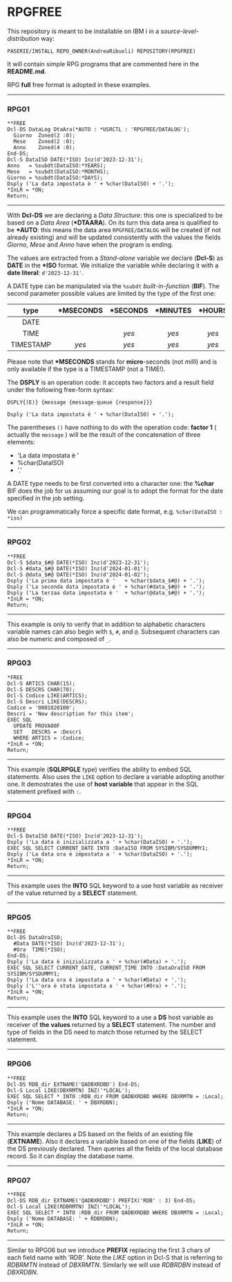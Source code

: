 # RPGFREE

This repository is meant to be installable on IBM i in a *source\-level\-distribution* way:

`PASERIE/INSTALL REPO_OWNER(AndreaRibuoli) REPOSITORY(RPGFREE)`

It will contain simple RPG programs that are commented here in the **README.md**.

RPG **full** free format is adopted in these examples.


---
### RPG01

``` RPG
**FREE
Dcl-DS DataLog DtaAra(*AUTO : *USRCTL : 'RPGFREE/DATALOG');
  Giorno  Zoned(2 :0);
  Mese    Zoned(2 :0);
  Anno    Zoned(4 :0);
End-DS;
Dcl-S DataISO DATE(*ISO) Inz(d'2023-12-31');
Anno   = %subdt(DataISO:*YEARS);
Mese   = %subdt(DataISO:*MONTHS);
Giorno = %subdt(DataISO:*DAYS);
Dsply ('La data impostata è ' + %char(DataISO) + '.');
*InLR = *ON;
Return;
```

---

With **Dcl\-DS** we are declaring a *Data Structure*: this one is specialized to be based on a *Data Area* (**\*DTAARA**). On its turn this data area is qualified to be **\*AUTO**: this means the data area `RPGFREE/DATALOG` will be created (if not already existing) and will be updated consistently with the values the fields *Giorno*, *Mese* and *Anno* have when the program is ending.

The values are extracted from a *Stand\-alone* variable we declare (**Dcl\-S**) as **DATE** in the **\*ISO** format. We initialize the variable while declaring it with a **date literal**: `d'2023-12-31'`.

A DATE type can be manipulated via the `%subdt` *built\-in\-function* (**BIF**). The second parameter possible values are limited by the type of the first one:

| type      | \*MSECONDS | \*SECONDS | \*MINUTES | \*HOURS | \*DAYS | \*MONTHS | \*YEARS |
|:---------:|:----------:|:---------:|:---------:|:-------:|:------:|:--------:|:-------:|
| DATE      |            |           |           |         | *yes*  |   *yes*  |  *yes*  | 
| TIME      |            |    *yes*  |    *yes*  |  *yes*  |        |          |         |
| TIMESTAMP |     *yes*  |    *yes*  |    *yes*  |  *yes*  | *yes*  |   *yes*  |  *yes*  |

Please note that **\*MSECONDS** stands for **micro**\-seconds (not *milli*) and is only available if the type is a TIMESTAMP (not a TIME!).

The **DSPLY** is an operation code: it accepts two factors and a result field under the following free-form syntax:

```
DSPLY{(E)} {message {message-queue {response}}}
```

`Dsply ('La data impostata è ' + %char(DataISO) + '.');`

The parentheses `()` have nothing to do with the operation code: **factor 1** ( actually the `message` ) will be the result of the concatenation of three elements:

*   'La data impostata è '
*   %char(DataISO) 
*   '.'

A DATE type needs to be first converted into a character one: the **%char** BIF does the job for us assuming our goal is to adopt the format for the date specified in the  job setting. 

We can programmatically force a specific date format, e.g. `%char(DataISO : *iso)`

 
---
### RPG02

``` RPG
**FREE
Dcl-S $data_$#@ DATE(*ISO) Inz(d'2023-12-31');
Dcl-S #data_$#@ DATE(*ISO) Inz(d'2024-01-01');
Dcl-S @data_$#@ DATE(*ISO) Inz(d'2024-01-02');
Dsply ('La prima data impostata è '   + %char($data_$#@) + '.');
Dsply ('La seconda data impostata è ' + %char(#data_$#@) + '.');
Dsply ('La terzaa data impostata è '  + %char(@data_$#@) + '.');
*InLR = *ON;
Return;
```

---

This example is only to verify that in addition to alphabetic characters
variable names can also begin with `$`, `#`, and `@`.
Subsequent characters can also be numeric and composed of `_`.



---
### RPG03

``` RPG
*FREE
Dcl-S ARTICS CHAR(15);
Dcl-S DESCRS CHAR(70);
Dcl-S Codice LIKE(ARTICS);
Dcl-S Descri LIKE(DESCRS);
Codice = '0001020100';
Descri = 'New description for this item';
EXEC SQL
  UPDATE PROVA00F
  SET   DESCRS = :Descri
  WHERE ARTICS = :Codice;
*InLR = *ON;
Return;
```

---

This example (**SQLRPGLE** type) verifies the ability to embed SQL statements.
Also uses the `LIKE` option to declare a variable adopting another one.
It demostrates the use of **host variable** that appear in the SQL statement
prefixed with `:`.


---
### RPG04

``` RPG
**FREE
Dcl-S DataISO DATE(*ISO) Inz(d'2023-12-31');
Dsply ('La data è inizializzata a ' + %char(DataISO) + '.');
EXEC SQL SELECT CURRENT_DATE INTO :DataISO FROM SYSIBM/SYSDUMMY1;
Dsply ('La data ora è impostata a ' + %char(DataISO) + '.');
*InLR = *ON;
Return;
```

---
 
This example uses the **INTO** SQL keyword to a use host variable as receiver 
of the value returned by a **SELECT** statement.


---
### RPG05

``` RPG
**FREE
Dcl-DS DataOraISO;
  #Data DATE(*ISO) Inz(d'2023-12-31');
  #Ora  TIME(*ISO);
End-DS;
Dsply ('La data è inizializzata a ' + %char(#Data) + '.');
EXEC SQL SELECT CURRENT_DATE, CURRENT_TIME INTO :DataOraISO FROM SYSIBM/SYSDUMMY1;
Dsply ('La data ora è impostata a ' + %char(#Data) + '.');
Dsply ('L''ora è stata impostata a ' + %char(#Ora) + '.');
*InLR = *ON;
Return;
```

---
 
This example uses the **INTO** SQL keyword to a use a **DS** host variable as receiver 
of **the values** returned by a **SELECT** statement. The number and type of fields in the DS need to match those returned by the SELECT statement.


---
### RPG06

``` RPG
**FREE
Dcl-DS RDB_dir EXTNAME('QADBXRDBD') End-DS;
Dcl-S Local LIKE(DBXRMTN) INZ('*LOCAL');
EXEC SQL SELECT * INTO :RDB_dir FROM QADBXRDBD WHERE DBXRMTN = :Local;
Dsply ('Nome DATABASE: ' + DBXRDBN);
*InLR = *ON;
Return;
```

---

 This example declares a DS based on the fields of an existing file (**EXTNAME**).
 Also it declares a variable based on one of the fields (**LIKE**) of the DS 
 previously declared. Then queries all the fields of the local database record.
 So it can display the database name. 
 
---
### RPG07

``` RPG
**FREE
Dcl-DS RDB_dir EXTNAME('QADBXRDBD') PREFIX('RDB' : 3) End-DS;
Dcl-S Local LIKE(RDBRMTN) INZ('*LOCAL');
EXEC SQL SELECT * INTO :RDB_dir FROM QADBXRDBD WHERE DBXRMTN = :Local;
Dsply ('Nome DATABASE: ' + RDBRDBN);
*InLR = *ON;
Return;
```

---

Similar to RPG06 but we introduce **PREFIX** replacing the first 3 chars of each
field name with 'RDB'. Note the *LIKE* option in Dcl\-S that is referring to *RDBRMTN*
instead of *DBXRMTN*. Similarly we will use *RDBRDBN* instead of *DBXRDBN*.

